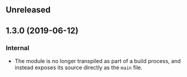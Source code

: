 <!-- Learn how to maintain this file at https://github.com/WordPress/gutenberg/tree/master/packages#maintaining-changelogs. -->

## Unreleased

## 1.3.0 (2019-06-12)

### Internal

- The module is no longer transpiled as part of a build process, and instead exposes its source directly as the `main` file.
